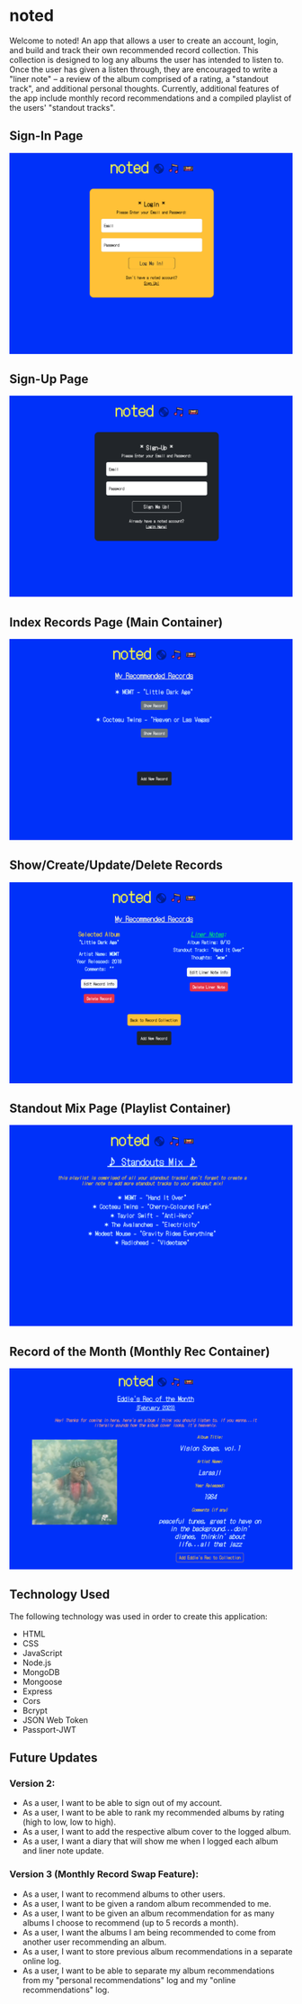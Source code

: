 # noted

Welcome to noted! An app that allows a user to create an account, login, and build and track their own recommended record collection. This collection is designed to log any albums the user has intended to listen to. Once the user has given a listen through, they are encouraged to write a "liner note" – a review of the album comprised of a rating, a "standout track", and additional personal thoughts. Currently, additional features of the app include monthly record recommendations and a compiled playlist of the users' "standout tracks".

## Sign-In Page

![Sign-In Page](/images/noted-login.png)

## Sign-Up Page

![Sign-Up Page](/images/noted-sign-up.png)

## Index Records Page (Main Container)

![Index Records Page](/images/noted-index.png)

## Show/Create/Update/Delete Records

![Show/Create/Update/Delete Records](/images/noted-show-create-update-delete.png)

## Standout Mix Page (Playlist Container)

![Standout Mix](/images/noted-mix.png)

## Record of the Month (Monthly Rec Container)

![Record of the Month](/images/noted-monthly-rec.png)

## Technology Used

The following technology was used in order to create this application:

* HTML
* CSS
* JavaScript
* Node.js
* MongoDB
* Mongoose
* Express
* Cors
* Bcrypt
* JSON Web Token
* Passport-JWT

## Future Updates

### Version 2:
- As a user, I want to be able to sign out of my account.
- As a user, I want to be able to rank my recommended albums by rating (high to low, low to high).
- As a user, I want to add the respective album cover to the logged album.
- As a user, I want a diary that will show me when I logged each album and liner note update.

### Version 3 (Monthly Record Swap Feature):
- As a user, I want to recommend albums to other users.
- As a user, I want to be given a random album recommended to me.
- As a user, I want to be given an album recommendation for as many albums I choose to recommend (up to 5 records a month).
- As a user, I want the albums I am being recommended to come from another user recommending an album.
- As a user, I want to store previous album recommendations in a separate online log.
- As a user, I want to be able to separate my album recommendations from my "personal recommendations" log and my "online recommendations" log.